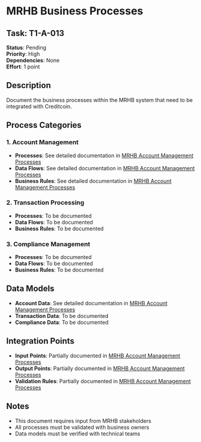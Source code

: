 # MRHB Business Processes

## Task: T1-A-013
**Status**: Pending  
**Priority**: High  
**Dependencies**: None  
**Effort**: 1 point

## Description
Document the business processes within the MRHB system that need to be integrated with Creditcoin.

## Process Categories

### 1. Account Management
- **Processes**: See detailed documentation in [MRHB Account Management Processes](mrhb-account-management.md)
- **Data Flows**: See detailed documentation in [MRHB Account Management Processes](mrhb-account-management.md)
- **Business Rules**: See detailed documentation in [MRHB Account Management Processes](mrhb-account-management.md)

### 2. Transaction Processing
- **Processes**: To be documented
- **Data Flows**: To be documented
- **Business Rules**: To be documented

### 3. Compliance Management
- **Processes**: To be documented
- **Data Flows**: To be documented
- **Business Rules**: To be documented

## Data Models
- **Account Data**: See detailed documentation in [MRHB Account Management Processes](mrhb-account-management.md)
- **Transaction Data**: To be documented
- **Compliance Data**: To be documented

## Integration Points
- **Input Points**: Partially documented in [MRHB Account Management Processes](mrhb-account-management.md)
- **Output Points**: Partially documented in [MRHB Account Management Processes](mrhb-account-management.md)
- **Validation Rules**: Partially documented in [MRHB Account Management Processes](mrhb-account-management.md)

## Notes
- This document requires input from MRHB stakeholders
- All processes must be validated with business owners
- Data models must be verified with technical teams 